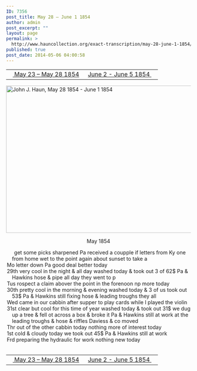 ```yaml
---
ID: 7356
post_title: May 28 – June 1 1854
author: admin
post_excerpt: ""
layout: page
permalink: >
  http://www.hauncollection.org/exact-transcription/may-28-june-1-1854/
published: true
post_date: 2014-05-06 04:00:58
---
```

<table style="width: 100%;" align="center">
<tbody>
<tr>
<td width="50%"><a href="http://www.hauncollection.org/version-2/version-ii-series-i/may-23-may-28-1854/"><img src="https://lh3.googleusercontent.com/-EFJpxxNiPNw/VqgtWBCZrMI/AAAAAAAAAFU/WfY4lPFWWkg/s800-Ic42/Soeb-Plain-Arrows-8-10px.png" alt="" width="10" height="10" /> May 23 – May 28 1854</a></td>
<td style="text-align: right;"><a href="http://www.hauncollection.org/version-2/version-ii-series-i/june-2-june-5-1854/"> June 2 - June 5 1854 <img src="https://lh3.googleusercontent.com/-67k0cYlpXHw/VqgtWKz1MXI/AAAAAAAAAFU/k9PW_Piyurk/s800-Ic42/Soeb-Plain-Arrows-5-10px.png" alt="" width="10" height="10" />
</a></td>
</tr>
</tbody>
</table>
<a href="http://www.hauncollection.org/wp-content/uploads/John Haun/JJH_033_May 28 1854 - June 1 1854.JPG" target="_blank" rel="noopener"><img class="alignnone wp-image-2263 size-large" src="http://www.hauncollection.org/wp-content/uploads/John Haun/JJH_033_May 28 1854 - June 1 1854-1024x682.jpg" alt="John J. Haun, May 28 1854 - June 1 1854" width="604" height="402" /></a>
<p style="text-align: center;">May 1854</p>

<div style="text-indent: -1em; padding-left: 16px;"><span style="color: #ffffff;">.</span>    get some picks sharpened Pa received a coupple if letters from Ky
one from home wet to the point again about sunset to take a</div>
<div style="text-indent: -1em; padding-left: 16px;">Mo letter down Pa good deal better today</div>
<div style="text-indent: -1em; padding-left: 16px;">29th very cool in the night &amp; all day washed today &amp; took out 3 of
62$ Pa &amp; Hawkins hose &amp; pipe all day they went to p</div>
<div style="text-indent: -1em; padding-left: 16px;">Tus rospect a claim abover the point in the forenoon np more today</div>
<div style="text-indent: -1em; padding-left: 16px;">30th pretty cool in the morning &amp; evening washed today &amp; 3 of us took
out 53$ Pa &amp; Hawkins still fixing hose &amp; leading troughs they all</div>
<div style="text-indent: -1em; padding-left: 16px;">Wed came in our cabbin after supper to play cards while I played the violin</div>
<div style="text-indent: -1em; padding-left: 16px;">31st clear but cool for this time of year washed today &amp; took out 31$
we dug up a tree &amp; fell ot across a box &amp; broke it Pa &amp; Hawkins still
at work at the leading troughs &amp; hose &amp; riffles Daviess &amp; co moved</div>
<div style="text-indent: -1em; padding-left: 16px;">Thr out of the other cabbin today nothing more of interest today</div>
<div style="text-indent: -1em; padding-left: 16px;">1st cold &amp; cloudy today we took out 45$ Pa &amp; Hawkins still at work</div>
<div style="text-indent: -1em; padding-left: 16px;">Frd preparing the hydraulic for work nothing new today</div>
&nbsp;
<table style="width: 100%;" align="center">
<tbody>
<tr>
<td width="50%"><a href="http://www.hauncollection.org/version-2/version-ii-series-i/may-23-may-28-1854/"><img src="https://lh3.googleusercontent.com/-EFJpxxNiPNw/VqgtWBCZrMI/AAAAAAAAAFU/WfY4lPFWWkg/s800-Ic42/Soeb-Plain-Arrows-8-10px.png" alt="" width="10" height="10" /> May 23 – May 28 1854</a></td>
<td style="text-align: right;"><a href="http://www.hauncollection.org/version-2/version-ii-series-i/june-2-june-5-1854/"> June 2 - June 5 1854 <img src="https://lh3.googleusercontent.com/-67k0cYlpXHw/VqgtWKz1MXI/AAAAAAAAAFU/k9PW_Piyurk/s800-Ic42/Soeb-Plain-Arrows-5-10px.png" alt="" width="10" height="10" /></a></td>
</tr>
</tbody>
</table>